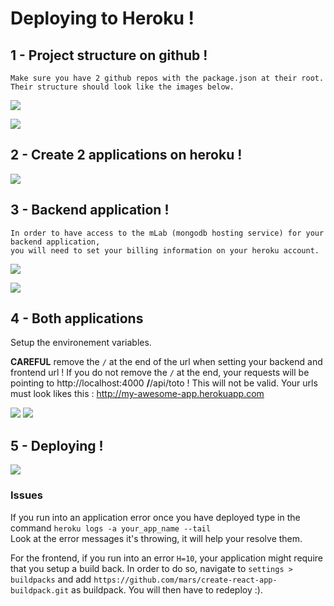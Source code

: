 # Deploying to Heroku !

## 1 - Project structure on github !

    Make sure you have 2 github repos with the package.json at their root.
    Their structure should look like the images below.

![](https://i.imgur.com/aSjfM6X.png)

![](https://i.imgur.com/MkP6tnz.png)

## 2 - Create 2 applications on heroku !

![](https://i.imgur.com/YqXQLOh.png)

## 3 - Backend application !

    In order to have access to the mLab (mongodb hosting service) for your backend application,
    you will need to set your billing information on your heroku account.

![](https://i.imgur.com/Sp8GRwF.png)

![](https://i.imgur.com/acBzo6R.png)

## 4 - Both applications

Setup the environement variables.

**CAREFUL** remove the `/` at the end of the url when setting your backend and frontend url !
If you do not remove the `/` at the end, your requests will be pointing to
http://localhost:4000 **/**/api/toto ! This will not be valid.
Your urls must look likes this : http://my-awesome-app.herokuapp.com

![](https://i.imgur.com/9zUFlAq.png)
![](https://i.imgur.com/iHBqCFh.png)

## 5 - Deploying !

![](https://i.imgur.com/zpZqsbh.png)


### Issues

If you run into an application error once you have deployed type in the command
`heroku logs -a your_app_name --tail`  
Look at the error messages it's throwing, it will help your resolve them.

For the frontend, if you run into an error `H=10`, your application might require that you setup a build back.
In order to do so, navigate to `settings > buildpacks` and add `https://github.com/mars/create-react-app-buildpack.git` as buildpack.
You will then have to redeploy :).